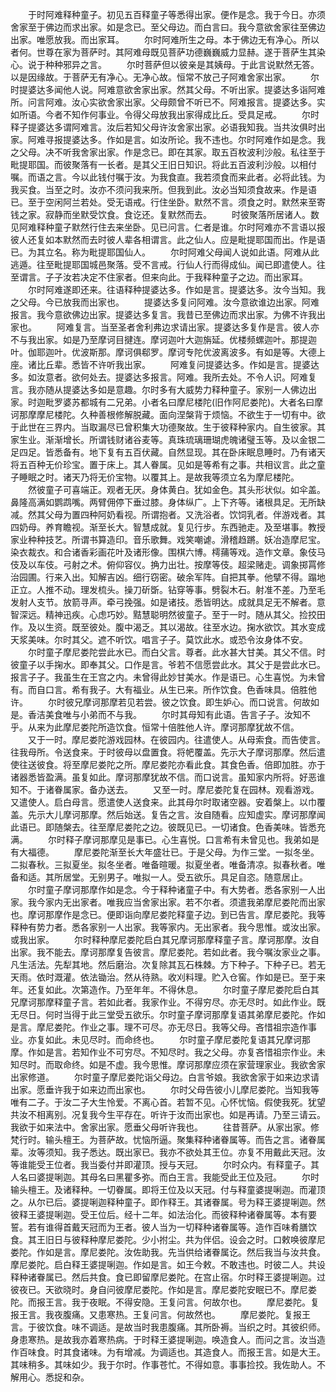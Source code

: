<!-- { "loadSidebar": true } -->
　　于时阿难释种童子。初见五百释童子等悉得出家。便作是念。我于今日。亦须舍家至于佛边而求出家。如是念已。至父母边。而白言曰。我今意欲舍家往至佛边出家。唯愿放我。而出家耳。
　　尔时阿难所生之母。本于佛边无有净心。所以者何。世尊在家为菩萨时。其阿难母既见菩萨功德巍巍威力显赫。遂于菩萨生其染心。说于种种邪异之言。
　　尔时菩萨但以彼亲是其姨母。于此言说默然无答。以是因缘故。于菩萨无有净心。无净心故。恒常不放己子阿难舍家出家。
　　尔时提婆达多闻他人说。阿难意欲舍家出家。然其父母。不听出家。提婆达多诣阿难所。问言阿难。汝心实欲舍家出家。父母颇曾不听已不。阿难报言。提婆达多。实如所语。今者不知作何事业。令得父母放我出家得成比丘。受具足戒。
　　尔时释子提婆达多谓阿难言。汝后若知父母许汝舍家出家。必语我知我。当共汝俱时出家。阿难寻报提婆达多。作如是言。如汝所论。我不违也。尔时阿难作如是念。我之父母。决不听我舍家出家。作是念已。即在其家。取五百枚波利沙般。私往至于毗提耶国。而彼聚落有一长者。是其父王旧日知识。将此五百波利沙般。以相付嘱。而语之言。今以此钱付嘱于汝。为我食直。我若须食而来此者。必将此钱。为我买食。当至之时。汝亦不须问我来所。但我到此。汝必当知须食故来。作是语已。至于空闲阿兰若处。受无语戒。行住坐卧。默然不言。须食之时。默然来至寄钱之家。寂静而坐默受饮食。食讫还。复默然而去。
　　时彼聚落所居诸人。数见阿难释种童子默然行住去来坐卧。见已问言。仁者是谁。尔时阿难亦不言语以报彼人还复如本默然而去时彼人辈各相谓言。此之仙人。应是毗提耶国而出。作是语已。为其立名。称为毗提耶国仙人。
　　尔时阿难父母闻人说如此语。阿难从此逃遁。往至毗提耶国城邑聚落。受不言戒。行仙人行而得成仙。闻已即遣使人。往至谓言。子子汝若决定不住家者。但来向此。于我释种童子之边。而出家耳。
　　尔时阿难遂即还来。往语释种提婆达多。作如是言。提婆达多。汝今当知。我之父母。今已放我而出家也。
　　提婆达多复问阿难。汝今意欲谁边出家。阿难报言。我今意欲佛边出家。提婆达多复言。我昔已至佛边而求出家。为佛不许我出家也。
　　阿难复言。当至圣者舍利弗边求请出家。提婆达多复作是言。彼人亦不与我出家。如是乃至摩诃目揵连。摩诃迦叶大迦旃延。优楼频螺迦叶。那提迦叶。伽耶迦叶。优波斯那。摩诃俱郗罗。摩诃专陀优波离波多。有如是等。大德上座。诸比丘辈。悉皆不许听我出家。
　　阿难复问提婆达多。作如是言。提婆达多。如汝意者。欲何处去。提婆达多报言。阿难。我所去处。不令人识。阿难复言。我亦随从提婆达多如是意趣。尔时多有大威势力释种童子。家别一人佛边出家。时迦毗罗婆苏都城有二兄弟。小者名曰摩尼楼陀(旧作阿尼娄陀)。大者名曰摩诃那摩摩尼楼陀。久种善根修解脱藏。面向涅槃背于烦恼。不欲生于一切有中。欲于此世在三界内。当取漏尽已曾积集大功德聚故。生于彼释种家内。自生彼家。其家生业。渐渐增长。所谓钱财诸谷麦等。真珠琉璃珊瑚虎魄诸璧玉等。及以金银二足四足。皆悉备有。地下复有五百伏藏。自然显现。其在卧床眠息睡时。乃有诸天将五百种无价珍宝。置于床上。其人眷属。见如是等希有之事。共相议言。此之童子睡眠之时。诸天乃将无价宝物。以覆其上。是故我等须立名为摩尼楼陀。
　　然彼童子可喜端正。观者无厌。身体黄白。犹如金色。其头形状似。如伞盖。鼻隆高满如鹦鹉嘴。两臂佣停下垂过膝。身体纵广。上下齐等。诸根具足。无所缺减。然其父母为置四种阿奶看视。所谓抱者。又洗浴者。饮饲乳者。伴游戏者。其四奶母。养育瞻视。渐至长大。智慧成就。复见行步。东西驰走。及至堪事。教授家业种种技艺。所谓书算造印。音乐歌舞。戏笑嘲谑。滑稽趋蹡。妖冶造摩尼宝。染衣裁衣。和合诸香彩画花叶及诸形像。围棋六博。樗蒱等戏。造作文章。象伎马伎及以车伎。弓射之术。俯仰容仪。捔力出壮。按摩等伎。超梁赌走。调象掷罥修治园圃。行来入出。知解吉凶。细行窃密。破余军阵。自把其拳。他擘不得。蹋地正立。人推不动。理发梳头。操刀斫斲。钻穿等事。劈裂木石。射准不差。乃至毛发射人支节。放箭寻声。牵弓挽强。如是诸技。悉皆明达。成就具足无不解者。意智深远。精神迅疾。心虑巧妙。黠慧聪明然彼童子。至于一时。随从其父。捡挍田作。及以生资。既至彼处。腹中渴乏。其以渴故。往至水边。掬水欲饮。其水变成天浆美味。尔时其父。遮不听饮。唱言子子。莫饮此水。或恐令汝身体不安。
　　尔时童子摩尼娄陀尝此水已。而白父言。尊者。此水甚大甘美。其父不信。时彼童子以手掬水。即奉其父。口作是言。爷若不信愿尝此水。其父于是尝此水已。报言子子。我虽生在王宫之内。未曾得此妙甘美水。作是语已。心生喜悦。为未曾有。而自口言。希有我子。大有福业。从生已来。所作饮食。色香味具。倍胜他许。
　　尔时彼兄摩诃那摩若见若尝。彼之饮食。即生妒心。而口说言。何故如是。香洁美食唯与小弟而不与我。
　　尔时其母知有此语。告言子子。汝知不乎。从来为此摩尼娄陀所造饮食。恒常十倍胜他人许。摩诃那摩犹故不信。
　　又于一时。摩尼娄陀游戏园林。在彼园内。往遣使人。从母索食。而告使言。往我母所。令送食来。于时彼母以盘置食。将帊覆盖。先示大子摩诃那摩。然后遣使往送彼食。将至摩尼娄陀之所。摩尼娄陀亦看此食。其食色香。倍即加胜。亦于诸器悉皆盈满。虽复如此。摩诃那摩犹故不信。而口说言。虽知家内所将。好恶谁知不。于诸眷属家。备办送去。
　　又至一时。摩尼娄陀复在园林。观看游戏。又遣使人。启白母言。愿遣使人送食来。此其母尔时取诸空器。安着槃上。以巾覆盖。先示大儿摩诃那摩。然后始送。复告之言。汝自随看。应知虚实。摩诃那摩闻此语已。即随槃去。往至摩尼娄陀之边。彼既见已。一切诸食。色香美味。皆悉充满。
　　尔时释子摩诃那摩见是事已。心生喜悦。口言希有未曾见也。我弟如是有大福德。
　　摩尼娄陀渐至长大年盛壮已。于是父母。为作三堂。一拟冬坐。二拟春秋。三拟夏坐。拟冬坐者。唯备暄暖。拟夏坐者。唯备清凉。拟春秋者。唯备和适。其所居堂。无别男子。唯拟一人。受五欲乐。具足自恣。随意居止。
　　尔时童子摩诃那摩作如是念。今于释种诸童子中。有大势者。悉各家别一人出家。我今家内无出家者。唯我应当舍家出家。若不尔者。须遣我弟摩尼娄陀而出家也。摩诃那摩作是念已。便即诣向摩尼娄陀释童子边。到已告言。摩尼娄陀。我等释种有势力者。悉各家别一人出家。我等家内。无出家者。我今思惟。或汝出家。或我出家。
　　尔时释种摩尼娄陀启白其兄摩诃那摩释童子言。摩诃那摩。汝自出家。我不能去。摩诃那摩复告彼言。摩尼娄陀。若如此者。我今嘱汝家业之事。凡生活法。先犁其地。然后磨治。次复除其瓦石株棘。方下种子。下种子已。若无天雨。依时溉灌。依法锄治。然从待熟。收刈料理。贮入仓窖。作如是已。至于来年。还复如此。次第造作。乃至年年。不得休息。
　　尔时童子摩尼娄陀启白其兄摩诃那摩释童子言。若如此者。我家作业。不得穷尽。亦无尽时。如此作业。既无尽日。何时当得于此三堂受五欲乐。尔时童子摩诃那摩复语其弟摩尼娄陀。作如是言。摩尼娄陀。作业之事。理不可尽。亦无尽日。我等父母。吝惜祖宗造作事业。亦复如此。未见尽时。而命终也。
　　尔时童子摩尼娄陀复语其兄摩诃那摩。作如是言。若知作业不可穷尽。不知尽时。我之父母。亦复吝惜祖宗作业。未知尽时。而取命终。如是不虚。我今思惟。摩诃那摩应须在家营理家业。我欲舍家出家修道。
　　尔时童子摩尼娄陀诣父母边。白言爷娘。我欲舍家于如来边求请出家。愿垂许我于如来边而出家也。
　　尔时父母告彼小儿摩尼娄陀。当知我等唯有二子。于汝二子大生怜爱。不离心首。若暂不见。心怀忧恼。假使我死。犹望共汝不相离别。况复我今生平存在。听许于汝而出家也。如是再请。乃至三请云。我欲于如来法中。舍家出家。愿垂父母听许我也。
　　往昔菩萨。从家出家。修梵行时。输头檀王。为菩萨故。忧恼所逼。聚集释种诸眷属等。而告之言。诸眷属辈。汝等须知。我子悉达。既出家已。我亦不欲处其王位。亦复不用戴此天冠。汝等谁能受王位者。我当委付并即灌顶。授与天冠。
　　尔时众内。有释童子。其人名曰婆提唎迦。其母名曰黑瞿多弥。而白王言。我能受此王位及冠。
　　尔时输头檀王。及诸释种。一切眷属。即将王位及以天冠。付与释童婆提唎迦。而灌顶之。从尔已后。婆提唎迦释种童子。即作释王。其诸眷属。号为释王婆提唎迦。然彼释王婆提唎迦。受王位后。经十二年。如法治化。而彼释种诸眷属等。本有要誓。若有谁得首戴天冠而为王者。彼人当为一切释种诸眷属等。造作百味肴膳饮食。其王旧日与彼释种摩尼娄陀。少小拊尘。共为伴侣。设会之时。口敕唤彼摩尼娄陀。作如是言。摩尼娄陀。汝佐助我。先当供给诸眷属讫。然后我当与汝共食。摩尼娄陀。启白释王婆提唎迦。作如是言。如王今敕。不敢违也。时彼二人。共设释种诸眷属已。然后共食。食已即留摩尼娄陀。在宫止宿。尔时释王婆提唎迦。过彼夜已。天欲晓时。身自问彼摩尼娄陀。作如是言。摩尼娄陀安眠已不。摩尼娄陀。而报王言。我于夜眠。不得安隐。王复问言。何故尔也。
　　摩尼娄陀。复报王言。我夜腹痛。又患寒热。王复问言。何故然也。
　　摩尼娄陀。复报王言。于彼饮食。味不调适。是故当时我患腹痛。其所卧褥。当织之时。其彼织师。身患寒热。是故我亦着寒热病。于时释王婆提唎迦。唤造食人。而问之言。汝当造作百味食。时其食诸味。为有增减。为调适也。其造食人。而报王言。如是大王。其味稍多。其味如少。我于尔时。作事苍忙。不得如意。事事捡挍。我佐助人。不解用心。悉捉和杂。
